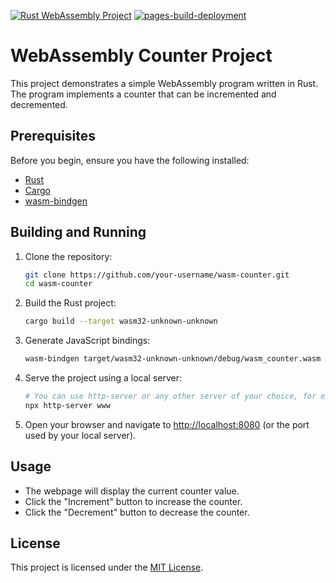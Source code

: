 [![Rust WebAssembly Project](https://github.com/ly-nld/wasm-counter/actions/workflows/main.yml/badge.svg?branch=main)](https://github.com/ly-nld/wasm-counter/actions/workflows/main.yml)
[![pages-build-deployment](https://github.com/ly-nld/wasm-counter/actions/workflows/pages/pages-build-deployment/badge.svg)](https://github.com/ly-nld/wasm-counter/actions/workflows/pages/pages-build-deployment)

# WebAssembly Counter Project

This project demonstrates a simple WebAssembly program written in Rust. The program implements a counter that can be incremented and decremented.

## Prerequisites

Before you begin, ensure you have the following installed:

- [Rust](https://www.rust-lang.org/learn/get-started)
- [Cargo](https://doc.rust-lang.org/cargo/getting-started/installation.html)
- [wasm-bindgen](https://rustwasm.github.io/wasm-bindgen/whirlwind/setup.html)

## Building and Running

1. Clone the repository:

   ```bash
   git clone https://github.com/your-username/wasm-counter.git
   cd wasm-counter
   ```

2. Build the Rust project:

   ```bash
   cargo build --target wasm32-unknown-unknown
   ```

3. Generate JavaScript bindings:

   ```bash
   wasm-bindgen target/wasm32-unknown-unknown/debug/wasm_counter.wasm --out-dir www --web
   ```

4. Serve the project using a local server:

   ```bash
   # You can use http-server or any other server of your choice, for example, python -m http.server
   npx http-server www
   ```

5. Open your browser and navigate to [http://localhost:8080](http://localhost:8080) (or the port used by your local server).

## Usage

- The webpage will display the current counter value.
- Click the "Increment" button to increase the counter.
- Click the "Decrement" button to decrease the counter.

## License

This project is licensed under the [MIT License](LICENSE).
